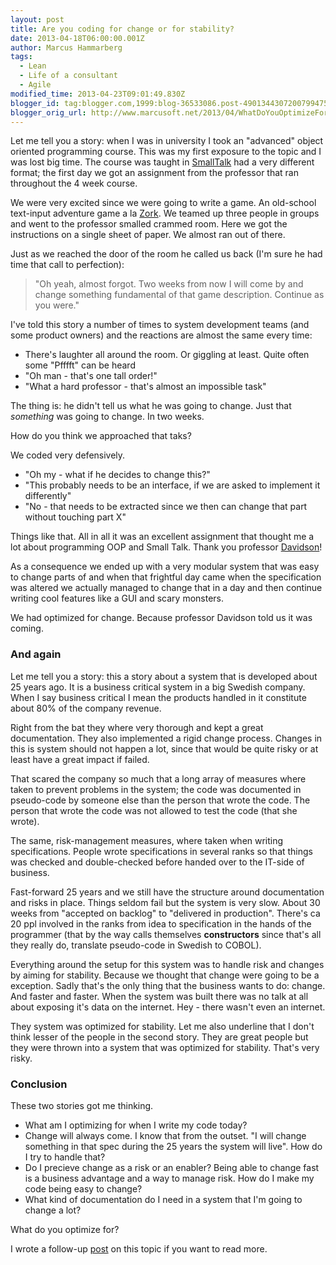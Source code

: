 ```yaml
---
layout: post
title: Are you coding for change or for stability?
date: 2013-04-18T06:00:00.001Z
author: Marcus Hammarberg
tags:
  - Lean
  - Life of a consultant
  - Agile
modified_time: 2013-04-23T09:01:49.830Z
blogger_id: tag:blogger.com,1999:blog-36533086.post-4901344307200799475
blogger_orig_url: http://www.marcusoft.net/2013/04/WhatDoYouOptimizeFor.html
---
```





Let me tell you a story: when I was in university I took an "advanced"
object oriented programming course. This was my first exposure to the
topic and I was lost big time. The course was taught in
[SmallTalk](http://en.wikipedia.org/wiki/Smalltalk) had a very different
format; the first day we got an assignment from the professor that ran
throughout the 4 week course.

We were very excited since we were going to write a game. An old-school
text-input adventure game a la
[Zork](http://en.wikipedia.org/wiki/File:Screenshot_of_Zork_running_on_Frotz_through_iTerm_2_on_Mac_OSX.png).
We teamed up three people in groups and went to the professor smalled
crammed room. Here we got the instructions on a single sheet of paper.
We almost ran out of there.

Just as we reached the door of the room he called us back (I'm sure he
had time that call to perfection):

> "Oh yeah, almost forgot. Two weeks from now I will come by and change
> something fundamental of that game description. Continue as you were."

I've told this story a number of times to system
development teams (and some product owners) and the reactions are almost
the same every time:

- There's laughter all around the room. Or giggling at least. Quite
    often some "Pfffft" can be heard
- "Oh man - that's one tall order!"
- "What a hard professor - that's almost an impossible task"

The thing is: he didn't tell us what he was going to change. Just that
*something* was going to change. In two weeks.

How do you think we approached that taks?

We coded very defensively.

- "Oh my - what if he decides to change this?"
- "This probably needs to be an interface, if we are asked to
    implement it differently"
- "No - that needs to be extracted since we then can change that part
    without touching part X"

Things like that. All in all it was an excellent assignment that thought
me a lot about programming OOP and Small Talk. Thank you professor
[Davidson](http://people.dsv.su.se/~alan/)!

As a consequence we ended up with a very modular system that was easy to
change parts of and when that frightful day came when the specification
was altered we actually managed to change that in a day and then
continue writing cool features like a GUI and scary monsters.

We had optimized for change. Because professor Davidson told us it was
coming.

### And again

Let me tell you a story: this a story about a system that is developed
about 25 years ago. It is a business critical system in a big Swedish
company. When I say business critical I mean the products handled in it
constitute about 80% of the company revenue.

Right from the bat they where very thorough and kept a great
documentation. They also implemented a rigid change process. Changes in
this is system should not happen a lot, since that would be quite risky
or at least have a great impact if failed.

That scared the company so much that a long array of measures where
taken to prevent problems in the system; the code was documented in
pseudo-code by someone else than the person that wrote the code. The
person that wrote the code was not allowed to test the code (that she
wrote).

The same, risk-management measures, where taken when writing
specifications. People wrote specifications in several ranks so that
things was checked and double-checked before handed over to the IT-side
of business.

Fast-forward 25 years and we still have the structure around
documentation and risks in place. Things seldom fail but the system is
very slow. About 30 weeks from "accepted on backlog" to "delivered in
production". There's ca 20 ppl involved in the ranks from idea to
specification in the hands of the programmer (that by the way calls
themselves **constructors** since that's all they really do, translate
pseudo-code in Swedish to COBOL).

Everything around the setup for this system was to handle risk and
changes by aiming for stability. Because we thought that change were
going to be a exception. Sadly that's the only thing that the business
wants to do: change. And faster and faster. When the system was built
there was no talk at all about exposing it's data on the internet. Hey -
there wasn't even an internet.

They system was optimized for stability.
Let me also underline that I don't think lesser of the people in the
second story. They are great people but they were thrown into a system
that was optimized for stability. That's very risky.

### Conclusion

These two stories got me thinking.

- What am I optimizing for when I write my code today?
- Change will always come. I know that from the outset. "I will change
    something in that spec during the 25 years the system will live".
    How do I try to handle that?
- Do I precieve change as a risk or an enabler? Being able to change
    fast is a business advantage and a way to manage risk. How do I make
    my code being easy to change?
- What kind of documentation do I need in a system that I'm going to
    change a lot?

What do you optimize for?

I wrote a follow-up
[post](http://www.marcusoft.net/2013/04/WhatDoYouOptimizeFor2.html) on
this topic if you want to read more.
